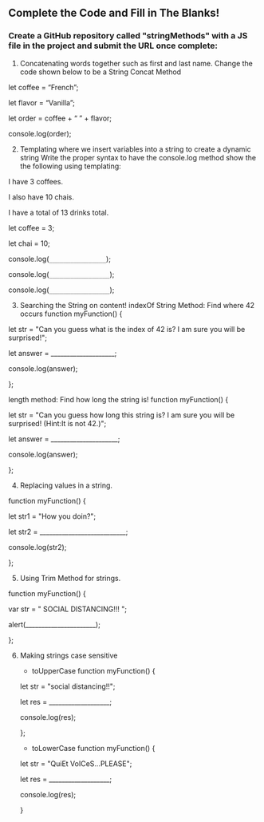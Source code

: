 ## Complete the Code and Fill in The Blanks!
### Create a GitHub repository called "stringMethods" with a JS file in the project and submit the URL once complete:


1. Concatenating words together such as first and last name.
         Change the code shown below to be a String Concat Method


let coffee = “French”;

let flavor = “Vanilla”;

let order = coffee + “ ” + flavor;

console.log(order);


2. Templating where we insert variables into a string to create a dynamic string
       Write the proper syntax to have the console.log method show the the following using templating:


I have 3 coffees.

I also have 10 chais.

I have  a total of 13 drinks total.


let coffee = 3;

let chai = 10;

console.log(`________________`);

console.log(`_________________`);

console.log(`_________________`);



3. Searching the String on content!
indexOf String Method: Find where 42 occurs
function myFunction() {

  let str = "Can you guess what is the index of 42 is? I am sure you will be surprised!";

  let answer = ____________________;

console.log(answer);

};


length method: Find how long the string is!
function myFunction() {

  let str = "Can you guess how long this string is? I am sure you will be surprised! (Hint:It is not 42.)";

  let answer = _____________________;

console.log(answer);

};



4. Replacing values in a string.

function myFunction() {

  let str1 = "How you doin?";

  let str2 = ___________________________;

console.log(str2);

};



5. Using Trim Method for strings.

function myFunction() {

  var str = "         SOCIAL DISTANCING!!!                    ";

  alert(______________________);

};


6. Making strings case sensitive
    * toUpperCase
    function myFunction() {

    let str = "social distancing!!";

    let res = ___________________;

    console.log(res);

    };


   * toLowerCase
    function myFunction() {

    let str = "QuiEt VoICeS...PLEASE";

    let res = ___________________;

    console.log(res);

    }
